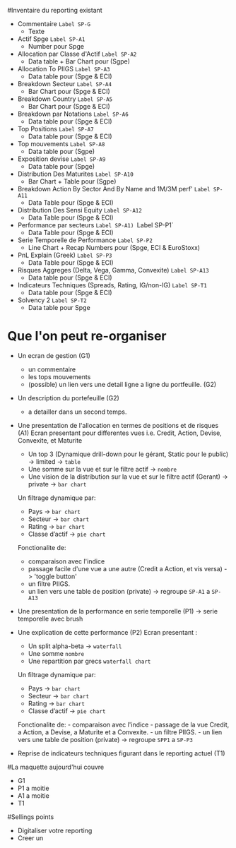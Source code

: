 #Inventaire du reporting existant

* Commentaire `Label SP-G`
	- Texte
* Actif	Spge `Label SP-A1`
	- Number pour Spge
* Allocation par Classe  d'Actif `Label SP-A2`
	- Data table + Bar Chart pour (Sgpe)
* Allocation To PIIGS `Label SP-A3`
	- Data table pour (Spge & ECI)
* Breakdown Secteur	`Label SP-A4`
	- Bar Chart pour (Spge & ECI)
* Breakdown Country	`Label SP-A5`
	- Bar Chart pour (Spge & ECI)
* Breakdown par Notations `Label SP-A6`
	- Data table pour (Spge & ECI)
* Top Positions	`Label SP-A7`
	- Data table pour (Spge & ECI)
* Top mouvements `Label SP-A8`
	- Data table pour (Sgpe)
* Exposition devise	`Label SP-A9`
	- Data table pour (Spge)
* Distribution Des Maturites `Label SP-A10`
	- Bar Chart + Table  pour (Sgpe)
* Breakdown Action By Sector And By Name and 1M/3M perf' `Label SP-A11`
	- Data Table pour (Spge & ECI)
* Distribution Des Sensi Equity	`Label SP-A12`
	- Data Table pour (Spge & ECI)
* Performance par secteurs `Label SP-A1) `Label SP-P1`
	- Data Table pour (Spge & ECI) 
* Serie Temporelle de Performance `Label SP-P2`
	- Line Chart + Recap Numbers pour (Spge, ECI & EuroStoxx)
* PnL Explain (Greek) `Label SP-P3`
	- Data Table pour (Spge & ECI)
* Risques Aggreges (Delta, Vega, Gamma, Convexite) `Label SP-A13`
	- Data table pour (Spge & ECI)
* Indicateurs Techniques (Spreads, Rating, IG/non-IG) `Label SP-T1`
	- Data table pour (Spge & ECI)
* Solvency 2 `Label SP-T2`
	- Data table pour Spge

# Que l'on peut re-organiser
* Un ecran de gestion (G1)
	- un commentaire
	- les tops mouvements
	- (possible) un lien vers une detail ligne a ligne du portfeuille. (G2)

* Un description du portefeuille (G2)
	- a detailler dans un second temps.

* Une presentation de l'allocation en termes de positions et de risques (A1)
  Ecran presentant pour differentes vues i.e. Credit, Action, Devise, Convexite, et Maturite
	- Un top 3 (Dynamique drill-down pour le gérant, Static pour le public) -> limited -> `table`
	- Une somme sur la vue et sur le filtre actif -> `nombre`
	- Une vision de la distribution sur la vue et sur le filtre actif (Gerant) -> private -> `bar chart`
	
	Un filtrage dynamique par: 
	- Pays -> `bar chart`
	- Secteur -> `bar chart`
	- Rating -> `bar chart`
	- Classe d’actif -> `pie chart`
	
	Fonctionalite de:
	- comparaison avec l'indice
	- passage facile d'une vue a une autre (Credit a Action, et vis versa) -> 'toggle button'
	- un filtre PIIGS.
	- un lien vers une table de position (private)
	-> regroupe `SP-A1` a `SP-A13`

* Une presentation de la performance en serie temporelle (P1) -> serie temporelle avec brush

* Une explication de cette performance (P2)
  Ecran presentant :
	*	Un split alpha-beta -> `waterfall`
	*	Une somme `nombre`
	*	Une repartition par grecs `waterfall chart`
	
  Un filtrage dynamique par: 
	*	Pays -> `bar chart`
	*	Secteur -> `bar chart`
	*	Rating -> `bar chart`
	*	Classe d’actif -> `pie chart`
  
  Fonctionalite de:
		- comparaison avec l'indice
		- passage de la vue Credit, a Action, a Devise, a Maturite et a Convexite.
		- un filtre PIIGS.
		- un lien vers une table de position (private)
  -> regroupe `SPP1` a `SP-P3`

* Reprise de indicateurs techniques figurant dans le reporting actuel (T1)

#La maquette aujourd'hui couvre
* G1
* P1 a moitie
* A1 a moitie
* T1

#Sellings points
* Digitaliser votre reporting
* Creer un 
